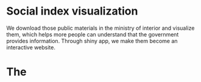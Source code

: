 # Social index visualization
We download those public materials in  the ministry of interior and visualize them, which helps more people can understand that the government provides information. 
Through shiny app, we make them become an interactive website.

# The 
